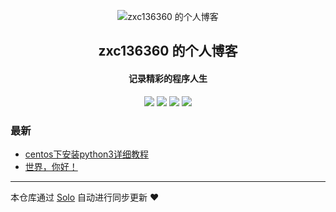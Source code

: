 <p align="center"><img alt="zxc136360 的个人博客" src="https://static.b3log.org/images/brand/solo-32.png"></p><h2 align="center">
zxc136360 的个人博客
</h2>

<h4 align="center">记录精彩的程序人生</h4>
<p align="center"><a title="zxc136360 的个人博客" target="_blank" href="https://github.com/zxc136360/solo-blog"><img src="https://img.shields.io/github/last-commit/zxc136360/solo-blog.svg?style=flat-square&color=FF9900"></a>
<a title="GitHub repo size in bytes" target="_blank" href="https://github.com/zxc136360/solo-blog"><img src="https://img.shields.io/github/repo-size/zxc136360/solo-blog.svg?style=flat-square"></a>
<a title="Solo Version" target="_blank" href="https://github.com/88250/solo/releases"><img src="https://img.shields.io/badge/solo-4.1.0-f1e05a.svg?style=flat-square&color=blueviolet"></a>
<a title="Hits" target="_blank" href="https://github.com/88250/hits"><img src="https://hits.b3log.org/zxc136360/solo-blog.svg"></a></p>

### 最新

* [centos下安装python3详细教程](http://www.ruoot.top:24050/articles/2020/07/29/1595966812093.html)
* [世界，你好！](http://www.ruoot.top:24050/hello-solo)



---

本仓库通过 [Solo](https://github.com/88250/solo) 自动进行同步更新 ❤️ 